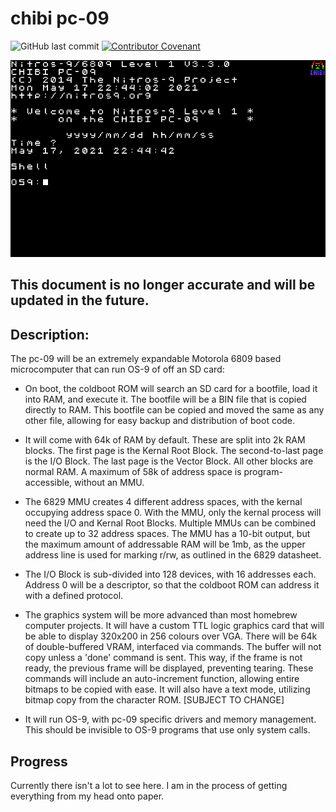 # chibi pc-09
![GitHub last commit](https://img.shields.io/github/last-commit/amberisvibin/chibi-pc80) [![Contributor Covenant](https://img.shields.io/badge/Contributor%20Covenant-v2.0%20adopted-ff69b4.svg)](CODE_OF_CONDUCT.md)

![OS9 Mockup](sprite/320x200_os9_mockup-logo_rainbow_2x.png)

## This document is no longer accurate and will be updated in the future.

## Description:
The pc-09 will be an extremely expandable Motorola 6809 based microcomputer that can run OS-9 of off an SD card:

- On boot, the coldboot ROM will search an SD card for a bootfile, load it into RAM, and execute it. The bootfile will be a BIN file that is copied directly to RAM. This bootfile can be copied and moved the same as any other file, allowing for easy backup and distribution of boot code. 

- It will come with 64k of RAM by default. These are split into 2k RAM blocks. The first page is the Kernal Root Block. The second-to-last page is the I/O Block. The last page is the Vector Block. All other blocks are normal RAM. A maximum of 58k of address space is program-accessible, without an MMU. 

- The 6829 MMU creates 4 different address spaces, with the kernal occupying address space 0. With the MMU, only the kernal process will need the I/O and Kernal Root Blocks. Multiple MMUs can be combined to create up to 32 address spaces. The MMU has a 10-bit output, but the maximum amount of addressable RAM will be 1mb, as the upper address line is used for marking r/rw, as outlined in the 6829 datasheet.

- The I/O Block is sub-divided into 128 devices, with 16 addresses each. Address 0 will be a descriptor, so that the coldboot ROM can address it with a defined protocol.

- The graphics system will be more advanced than most homebrew computer projects. It will have a custom TTL logic graphics card that will be able to display 320x200 in 256 colours over VGA. There will be 64k of double-buffered VRAM, interfaced via commands. The buffer will not copy unless a 'done' command is sent. This way, if the frame is not ready, the previous frame will be displayed, preventing tearing. These commands will include an auto-increment function, allowing entire bitmaps to be copied with ease. It will also have a text mode, utilizing bitmap copy from the character ROM. [SUBJECT TO CHANGE]

- It will run OS-9, with pc-09 specific drivers and memory management. This should be invisible to OS-9 programs that use only system calls.

## Progress

Currently there isn't a lot to see here. I am in the process of getting everything from my head onto paper.
